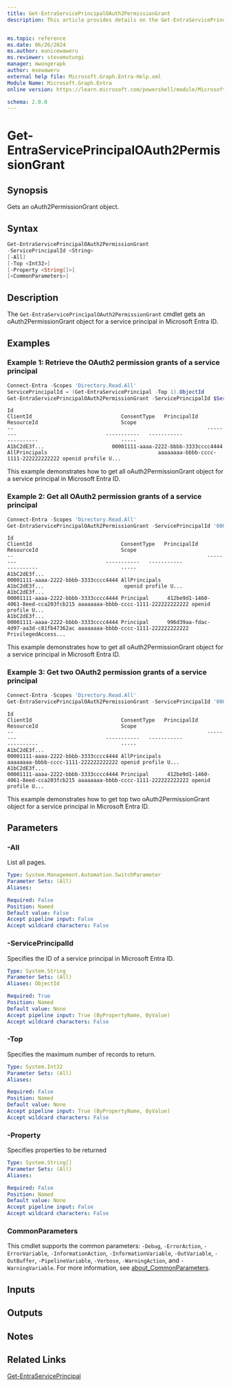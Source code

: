 ```yaml
---
title: Get-EntraServicePrincipalOAuth2PermissionGrant
description: This article provides details on the Get-EntraServicePrincipalOAuth2PermissionGrant command.


ms.topic: reference
ms.date: 06/26/2024
ms.author: eunicewaweru
ms.reviewer: stevemutungi
manager: mwongerapk
author: msewaweru
external help file: Microsoft.Graph.Entra-Help.xml
Module Name: Microsoft.Graph.Entra
online version: https://learn.microsoft.com/powershell/module/Microsoft.Graph.Entra/Get-EntraServicePrincipalOAuth2PermissionGrant

schema: 2.0.0
---
```


# Get-EntraServicePrincipalOAuth2PermissionGrant

## Synopsis

Gets an oAuth2PermissionGrant object.

## Syntax

```powershell
Get-EntraServicePrincipalOAuth2PermissionGrant
-ServicePrincipalId <String>
[-All]
[-Top <Int32>]
[-Property <String[]>]
[<CommonParameters>]
```

## Description

The `Get-EntraServicePrincipalOAuth2PermissionGrant` cmdlet gets an oAuth2PermissionGrant object for a service principal in Microsoft Entra ID.

## Examples

### Example 1: Retrieve the OAuth2 permission grants of a service principal

```powershell
Connect-Entra -Scopes 'Directory.Read.All'
ServicePrincipalId = (Get-EntraServicePrincipal -Top 1).ObjectId
Get-EntraServicePrincipalOAuth2PermissionGrant -ServicePrincipalId $ServicePrincipalId
```

```output
Id                                                               ClientId                             ConsentType   PrincipalId                          ResourceId                           Scope
--                                                               --------                             -----------   -----------                          ----------                           -----
A1bC2dE3f...                      00001111-aaaa-2222-bbbb-3333cccc4444 AllPrincipals                                    aaaaaaaa-bbbb-cccc-1111-222222222222 openid profile U...
```

This example demonstrates how to get all oAuth2PermissionGrant object for a service principal in Microsoft Entra ID.

### Example 2: Get all OAuth2 permission grants of a service principal

```powershell
Connect-Entra -Scopes 'Directory.Read.All'
Get-EntraServicePrincipalOAuth2PermissionGrant -ServicePrincipalId '00001111-aaaa-2222-bbbb-3333cccc4444' -All 
```

```Output
Id                                                               ClientId                             ConsentType   PrincipalId                          ResourceId                           Scope
--                                                               --------                             -----------   -----------                          ----------                           -----
A1bC2dE3f...                                                      00001111-aaaa-2222-bbbb-3333cccc4444 AllPrincipals                                      A1bC2dE3f...                          openid profile U...
A1bC2dE3f...                                                      00001111-aaaa-2222-bbbb-3333cccc4444 Principal      412be9d1-1460-4061-8eed-cca203fcb215 aaaaaaaa-bbbb-cccc-1111-222222222222 openid profile U...
A1bC2dE3f...                                                      00001111-aaaa-2222-bbbb-3333cccc4444 Principal      996d39aa-fdac-4d97-aa3d-c81fb47362ac aaaaaaaa-bbbb-cccc-1111-222222222222 PrivilegedAccess...
```

This example demonstrates how to get all oAuth2PermissionGrant object for a service principal in Microsoft Entra ID.

### Example 3: Get two OAuth2 permission grants of a service principal

```powershell
Connect-Entra -Scopes 'Directory.Read.All'
Get-EntraServicePrincipalOAuth2PermissionGrant -ServicePrincipalId '00001111-aaaa-2222-bbbb-3333cccc4444' -Top 2
```

```Output
Id                                                               ClientId                             ConsentType   PrincipalId                          ResourceId                           Scope
--                                                               --------                             -----------   -----------                          ----------                           -----
A1bC2dE3f...                                                      00001111-aaaa-2222-bbbb-3333cccc4444 AllPrincipals                                      aaaaaaaa-bbbb-cccc-1111-222222222222 openid profile U...
A1bC2dE3f...                                                      00001111-aaaa-2222-bbbb-3333cccc4444 Principal      412be9d1-1460-4061-8eed-cca203fcb215 aaaaaaaa-bbbb-cccc-1111-222222222222 openid profile U...
```

This example demonstrates how to get top two oAuth2PermissionGrant object for a service principal in Microsoft Entra ID.

## Parameters

### -All

List all pages.

```yaml
Type: System.Management.Automation.SwitchParameter
Parameter Sets: (All)
Aliases:

Required: False
Position: Named
Default value: False
Accept pipeline input: False
Accept wildcard characters: False
```

### -ServicePrincipalId

Specifies the ID of a service principal in Microsoft Entra ID.

```yaml
Type: System.String
Parameter Sets: (All)
Aliases: ObjectId

Required: True
Position: Named
Default value: None
Accept pipeline input: True (ByPropertyName, ByValue)
Accept wildcard characters: False
```

### -Top

Specifies the maximum number of records to return.

```yaml
Type: System.Int32
Parameter Sets: (All)
Aliases:

Required: False
Position: Named
Default value: None
Accept pipeline input: True (ByPropertyName, ByValue)
Accept wildcard characters: False
```

### -Property

Specifies properties to be returned

```yaml
Type: System.String[]
Parameter Sets: (All)
Aliases:

Required: False
Position: Named
Default value: None
Accept pipeline input: False
Accept wildcard characters: False
```

### CommonParameters

This cmdlet supports the common parameters: `-Debug`, `-ErrorAction`, `-ErrorVariable`, `-InformationAction`, `-InformationVariable`, `-OutVariable`, `-OutBuffer`, `-PipelineVariable`, `-Verbose`, `-WarningAction`, and `-WarningVariable`. For more information, see [about_CommonParameters](https://go.microsoft.com/fwlink/?LinkID=113216).

## Inputs

## Outputs

## Notes

## Related Links

[Get-EntraServicePrincipal](Get-EntraServicePrincipal.md)
